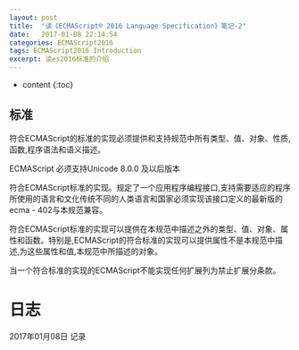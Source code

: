 ```yaml
---
layout: post
title:  "读《ECMAScript® 2016 Language Specification》笔记-2"
date:   2017-01-08 22:14:54
categories: ECMAScript2016
tags: ECMAScript2016 Introduction
excerpt: 读es2016标准的介绍
---
```


* content
{:toc}

## 标准
符合ECMAScript的标准的实现必须提供和支持规范中所有类型、值、对象、性质,函数,程序语法和语义描述。

ECMAScript 必须支持Unicode 8.0.0 及以后版本

符合ECMAScript标准的实现。规定了一个应用程序编程接口,支持需要适应的程序所使用的语言和文化传统不同的人类语言和国家必须实现该接口定义的最新版的ecma - 402与本规范兼容。

符合ECMAScript标准的实现可以提供在本规范中描述之外的类型、值、对象、属性和函数。特别是,ECMAScript的符合标准的实现可以提供属性不是本规范中描述,为这些属性和值,本规范中所描述的对象。

当一个符合标准的实现的ECMAScript不能实现任何扩展列为禁止扩展分条款。

# 日志
2017年01月08日  记录
